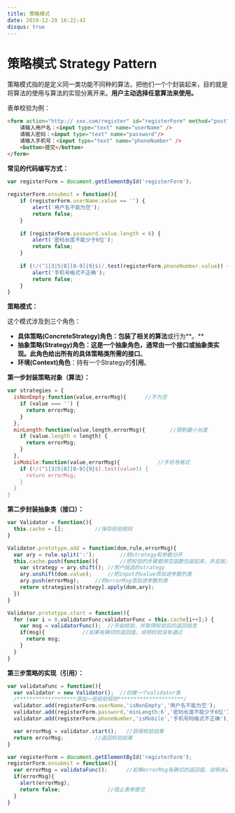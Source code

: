 ```yaml
---
title: 策略模式
date: 2019-12-28 16:22:43
disqus: true
---
```


# 策略模式 Strategy Pattern

策略模式指的是定义同一类功能不同种的算法，把他们一个个封装起来，目的就是将算法的使用与算法的实现分离开来。**用户主动选择任意算法来使用。**

表单校验为例：

```html
<form action="http:// xxx.com/register" id="registerForm" method="post">
    请输入用户名：<input type="text" name="userName" />
    请输入密码：<input type="text" name="password"/>
    请输入手机号：<input type="text" name="phoneNumber" />
    <button>提交</button>
</form>
```

**常见的代码编写方式：**

```javascript
var registerForm = document.getElementById('registerForm');
	
registerForm.onsubmit = function(){
    if (registerForm.userName.value == '') {
        alert('用户名不能为空');
        return false;
    }
		
    if (registerForm.password.value.length < 6) {
        alert('密码长度不能少于6位');
        return false;
    }
		
    if (!/(^1[3|5|8][0-9]{9}$)/.test(registerForm.phoneNumber.value)) {
        alert('手机号格式不正确');
        return false;
    }
}
```

**策略模式：**

这个模式涉及到三个角色：

- **具体策略(ConcreteStrategy)角色：**包装了相关的**算法**或行为**。**
- **抽象策略(Strategy)角色：**这是一个抽象角色，通常由一个接口或抽象类实现。此角色给出所有的具体策略类所需的**接口**。
- **环境(Context)角色**：持有一个Strategy的**引用**。

**第一步封装策略对象（算法）：**

```javascript
var strategies = {
  isNonEmpty:function(value,errorMsg){		//不为空
    if (value === '') {
      return errorMsg;
    }
  },
  minLength:function(value,length,errorMsg){		//限制最小长度
    if (value.length < length) {
      return errorMsg;
    }
  },
  isMobile:function(value,errorMsg){			//手机号格式
    if (!/(^1[3|5|8][0-9]{9}$).test(value)) {
      return errorMsg;
    }
  }
}
```

**第二步封装抽象类（接口）：**

```javascript
var Validator = function(){
  this.cache = [];			//保存校验规则
}

Validator.prototype.add = function(dom,rule,errorMsg){
  var ary = rule.split(':');		//把strategy和参数分开
  this.cache.push(function(){		//把校验的步骤都用空函数包装起来，并且放入cache
    var strategy = ary.shift();	//用户挑选的strategy
    ary.unshift(dom.value);		//把input的value添加进参数列表
    ary.push(errorMsg);		//把errorMsg添加进参数列表
    return strategies[strategy].apply(dom,ary);
  })		
}

Validator.prototype.start = function(){
  for (var i = 0,validatorFunc;validatorFunc = this.cache[i++];) {
    var msg = validatorFunc(); 	//开始校验，并取得校验后的返回信息
    if(msg){			//如果有确切的返回值，说明校验没有通过
      return msg;
    }
  }
}
```

**第三步策略的实现（引用）：**

```javascript
var validataFunc = function(){
  var validator = new Validator();	//创建一个validator类
  /*******************添加一些校验规则*********************/
  validator.add(registerForm.userName,'isNonEmpty','用户名不能为空');
  validator.add(registerForm.password,'minLength:6','密码长度不能少于6位');
  validator.add(registerForm.phoneNumber,'isMobile','手机号码格式不正确');

  var errorMsg = validator.start();   //获得校验结果
  return errorMsg; 		    //返回校验结果
}

var registerForm = document.getElementById('registerForm');
registerForm.onsubmit = function(){
  var errorMsg = validataFunc();      //如果errorMsg有确切的返回值，说明未通过校验
  if(errorMsg){
    alert(errorMsg);
    return false;	            //阻止表单提交
  }
}
```
